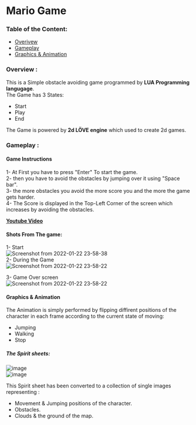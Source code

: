 # Mario Game  

### Table of the Content:
  * [Overivew](https://github.com/KhaledHegazy222/Lua-simple-games/blob/master/Final%20Project/README.md#overview-)  
  * [Gameplay](https://github.com/KhaledHegazy222/Lua-simple-games/blob/master/Final%20Project/README.md#gameplay-)  
  * [Graphics & Animation](https://github.com/KhaledHegazy222/Lua-simple-games/blob/master/Final%20Project/README.md#graphics--animation)  



### Overview :  
  This is a Simple obstacle avoiding game programmed by __LUA Programming langugage__.  
  The Game has 3 States:  
  * Start  
  * Play  
  * End  
 
  The Game is powered by **2d LÖVE engine** which used to create 2d games.  
  
  
  ### Gameplay : 
  ####   Game Instructions
        
  1- At First you have to press "Enter" To start the game.  
  2- then you have to avoid the obstacles by jumping over it using "Space bar".  
  3- the more obstacles you avoid the more score you and the more the game gets harder.  
  4- The Score is displayed in the Top-Left Corner of the screen which increases by avoiding the obstacles.  
    
   [**Youtube Video**](https://www.youtube.com/watch?v=hcE-4DSYIhU)
  
  
  
  ####   Shots From The game:
  1- Start  
  ![Screenshot from 2022-01-22 23-58-38](https://user-images.githubusercontent.com/52636794/150656778-bf4339dc-a556-450f-8419-b260ecc1e339.png)  
  2- During the Game   
  ![Screenshot from 2022-01-22 23-58-22](https://user-images.githubusercontent.com/52636794/150656803-9840e67f-3839-4cff-9fef-081108dfb231.png)
  
  3- Game Over screen  
  ![Screenshot from 2022-01-22 23-58-22](https://user-images.githubusercontent.com/52636794/150656798-fe9b5794-6fe1-4458-acc8-04536c3de455.png)



  

#### Graphics & Animation  

The Animation is simply performed by flipping diffirent positions of the character in each frame according to the current state of moving:  
  * Jumping   
  * Walking   
  * Stop   
  
  
 ##### The Spirit sheets:   
 ![image](https://user-images.githubusercontent.com/52636794/150655667-a7740e62-bc63-40a6-834f-222817c466d6.png)    
 ![image](https://user-images.githubusercontent.com/52636794/150657029-aa2d70d3-c81d-4553-9369-5c0854f10609.png)  

 
 This Spirit sheet has been converted to a collection of single images representing :
 * Movement & Jumping positions of the character.  
 * Obstacles.  
 * Clouds & the ground of the map.
 

  
  
 
  
  
  
 
  
  
  
  

